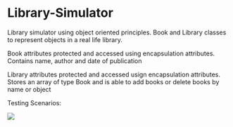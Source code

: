 # Library-Simulator

Library simulator using object oriented principles. Book and Library classes to represent objects in a real life library. 

Book attributes protected and accessed using encapsulation attributes. Contains name, author and date of publication 


Library attributes protected and accessed usign encapsulation attributes. Stores an array of type Book and is able to add books or delete books by name or object 

Testing Scenarios: 

<img src = "images/tests"> 
